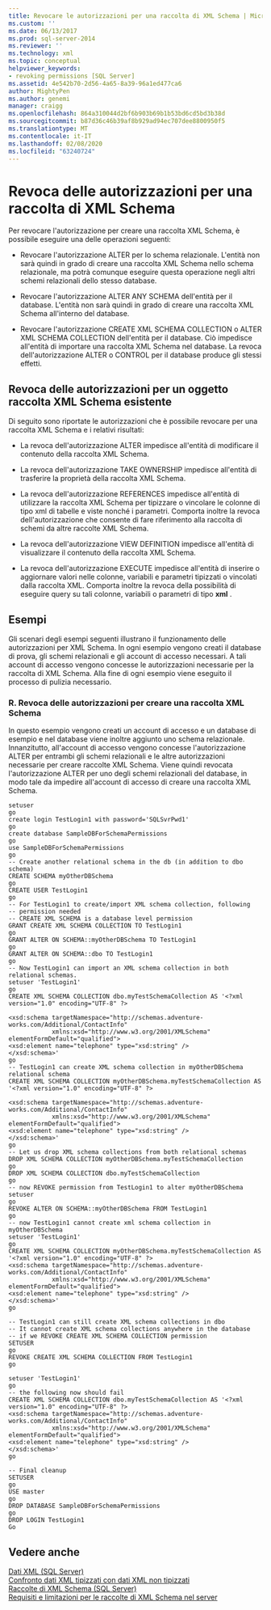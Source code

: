 ```yaml
---
title: Revocare le autorizzazioni per una raccolta di XML Schema | Microsoft Docs
ms.custom: ''
ms.date: 06/13/2017
ms.prod: sql-server-2014
ms.reviewer: ''
ms.technology: xml
ms.topic: conceptual
helpviewer_keywords:
- revoking permissions [SQL Server]
ms.assetid: 4e542b70-2d56-4a65-8a39-96a1ed477ca6
author: MightyPen
ms.author: genemi
manager: craigg
ms.openlocfilehash: 864a310044d2bf6b903b69b1b53bd6cd5bd3b38d
ms.sourcegitcommit: b87d36c46b39af8b929ad94ec707dee8800950f5
ms.translationtype: MT
ms.contentlocale: it-IT
ms.lasthandoff: 02/08/2020
ms.locfileid: "63240724"
---
```

# <a name="revoke-permissions-on-an-xml-schema-collection"></a>Revoca delle autorizzazioni per una raccolta di XML Schema
  Per revocare l'autorizzazione per creare una raccolta XML Schema, è possibile eseguire una delle operazioni seguenti:  
  
-   Revocare l'autorizzazione ALTER per lo schema relazionale. L'entità non sarà quindi in grado di creare una raccolta XML Schema nello schema relazionale, ma potrà comunque eseguire questa operazione negli altri schemi relazionali dello stesso database.  
  
-   Revocare l'autorizzazione ALTER ANY SCHEMA dell'entità per il database. L'entità non sarà quindi in grado di creare una raccolta XML Schema all'interno del database.  
  
-   Revocare l'autorizzazione CREATE XML SCHEMA COLLECTION o ALTER XML SCHEMA COLLECTION dell'entità per il database. Ciò impedisce all'entità di importare una raccolta XML Schema nel database. La revoca dell'autorizzazione ALTER o CONTROL per il database produce gli stessi effetti.  
  
## <a name="revoking-permissions-on-an-existing-xml-schema-collection-object"></a>Revoca delle autorizzazioni per un oggetto raccolta XML Schema esistente  
 Di seguito sono riportate le autorizzazioni che è possibile revocare per una raccolta XML Schema e i relativi risultati:  
  
-   La revoca dell'autorizzazione ALTER impedisce all'entità di modificare il contenuto della raccolta XML Schema.  
  
-   La revoca dell'autorizzazione TAKE OWNERSHIP impedisce all'entità di trasferire la proprietà della raccolta XML Schema.  
  
-   La revoca dell'autorizzazione REFERENCES impedisce all'entità di utilizzare la raccolta XML Schema per tipizzare o vincolare le colonne di tipo xml di tabelle e viste nonché i parametri. Comporta inoltre la revoca dell'autorizzazione che consente di fare riferimento alla raccolta di schemi da altre raccolte XML Schema.  
  
-   La revoca dell'autorizzazione VIEW DEFINITION impedisce all'entità di visualizzare il contenuto della raccolta XML Schema.  
  
-   La revoca dell'autorizzazione EXECUTE impedisce all'entità di inserire o aggiornare valori nelle colonne, variabili e parametri tipizzati o vincolati dalla raccolta XML. Comporta inoltre la revoca della possibilità di eseguire query su tali colonne, variabili o parametri di tipo **xml** .  
  
## <a name="examples"></a>Esempi  
 Gli scenari degli esempi seguenti illustrano il funzionamento delle autorizzazioni per XML Schema. In ogni esempio vengono creati il database di prova, gli schemi relazionali e gli account di accesso necessari. A tali account di accesso vengono concesse le autorizzazioni necessarie per la raccolta di XML Schema. Alla fine di ogni esempio viene eseguito il processo di pulizia necessario.  
  
### <a name="a-revoking-permissions-to-create-an-xml-schema-collection"></a>R. Revoca delle autorizzazioni per creare una raccolta XML Schema  
 In questo esempio vengono creati un account di accesso e un database di esempio e nel database viene inoltre aggiunto uno schema relazionale. Innanzitutto, all'account di accesso vengono concesse l'autorizzazione ALTER per entrambi gli schemi relazionali e le altre autorizzazioni necessarie per creare raccolte XML Schema. Viene quindi revocata l'autorizzazione ALTER per uno degli schemi relazionali del database, in modo tale da impedire all'account di accesso di creare una raccolta XML Schema.  
  
```  
setuser  
go  
create login TestLogin1 with password='SQLSvrPwd1'  
go  
create database SampleDBForSchemaPermissions  
go  
use SampleDBForSchemaPermissions  
go  
-- Create another relational schema in the db (in addition to dbo schema)  
CREATE SCHEMA myOtherDBSchema  
go  
CREATE USER TestLogin1  
go  
-- For TestLogin1 to create/import XML schema collection, following  
-- permission needed  
-- CREATE XML SCHEMA is a database level permission  
GRANT CREATE XML SCHEMA COLLECTION TO TestLogin1  
go  
GRANT ALTER ON SCHEMA::myOtherDBSchema TO TestLogin1  
go  
GRANT ALTER ON SCHEMA::dbo TO TestLogin1  
go  
-- Now TestLogin1 can import an XML schema collection in both relational schemas.  
setuser 'TestLogin1'  
go  
CREATE XML SCHEMA COLLECTION dbo.myTestSchemaCollection AS '<?xml version="1.0" encoding="UTF-8" ?>  
  
<xsd:schema targetNamespace="http://schemas.adventure-works.com/Additional/ContactInfo"   
            xmlns:xsd="http://www.w3.org/2001/XMLSchema"   
elementFormDefault="qualified">  
<xsd:element name="telephone" type="xsd:string" />  
</xsd:schema>'  
go  
-- TestLogin1 can create XML schema collection in myOtherDBSchema relational schema  
CREATE XML SCHEMA COLLECTION myOtherDBSchema.myTestSchemaCollection AS '<?xml version="1.0" encoding="UTF-8" ?>  
  
<xsd:schema targetNamespace="http://schemas.adventure-works.com/Additional/ContactInfo"   
            xmlns:xsd="http://www.w3.org/2001/XMLSchema"   
elementFormDefault="qualified">  
<xsd:element name="telephone" type="xsd:string" />  
</xsd:schema>'  
go  
-- Let us drop XML schema collections from both relational schemas  
DROP XML SCHEMA COLLECTION myOtherDBSchema.myTestSchemaCollection  
go  
DROP XML SCHEMA COLLECTION dbo.myTestSchemaCollection  
go  
-- now REVOKE permission from TestLogin1 to alter myOtherDBSchema  
setuser  
go  
REVOKE ALTER ON SCHEMA::myOtherDBSchema FROM TestLogin1  
go  
-- now TestLogin1 cannot create xml schema collection in myOtherDBSchema  
setuser 'TestLogin1'  
go  
CREATE XML SCHEMA COLLECTION myOtherDBSchema.myTestSchemaCollection AS '<?xml version="1.0" encoding="UTF-8" ?>  
<xsd:schema targetNamespace="http://schemas.adventure-works.com/Additional/ContactInfo"   
            xmlns:xsd="http://www.w3.org/2001/XMLSchema"   
elementFormDefault="qualified">  
<xsd:element name="telephone" type="xsd:string" />  
</xsd:schema>'  
go  
  
-- TestLogin1 can still create XML schema collections in dbo  
-- It cannot create XML schema collections anywhere in the database  
-- if we REVOKE CREATE XML SCHEMA COLLECTION permission  
SETUSER  
go  
REVOKE CREATE XML SCHEMA COLLECTION FROM TestLogin1  
go  
  
setuser 'TestLogin1'  
go  
-- the following now should fail  
CREATE XML SCHEMA COLLECTION dbo.myTestSchemaCollection AS '<?xml version="1.0" encoding="UTF-8" ?>  
<xsd:schema targetNamespace="http://schemas.adventure-works.com/Additional/ContactInfo"   
            xmlns:xsd="http://www.w3.org/2001/XMLSchema"   
elementFormDefault="qualified">  
<xsd:element name="telephone" type="xsd:string" />  
</xsd:schema>'  
go  
  
-- Final cleanup  
SETUSER  
go  
USE master  
go  
DROP DATABASE SampleDBForSchemaPermissions  
go  
DROP LOGIN TestLogin1  
Go  
```  
  
## <a name="see-also"></a>Vedere anche  
 [Dati XML &#40;SQL Server&#41;](xml-data-sql-server.md)   
 [Confronto dati XML tipizzati con dati XML non tipizzati](compare-typed-xml-to-untyped-xml.md)   
 [Raccolte di XML Schema &#40;SQL Server&#41;](xml-schema-collections-sql-server.md)   
 [Requisiti e limitazioni per le raccolte di XML Schema nel server](requirements-and-limitations-for-xml-schema-collections-on-the-server.md)  
  
  
